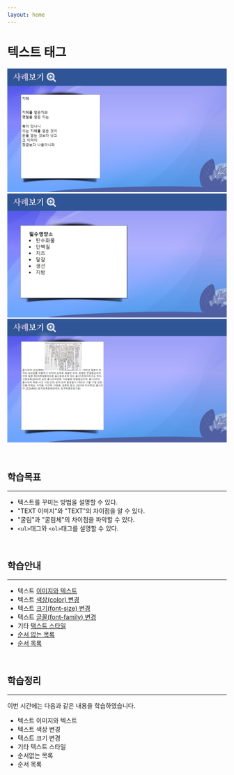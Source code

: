 ```yaml
---
layout: home
---
```


# 텍스트 태그


![html502_04](./img/html502_04.png)
![html502_05](./img/html502_05.png)
![html502_06](./img/html502_06.png)

<br>

## 학습목표
---
* 텍스트를 꾸미는 방법을 설명할 수 있다.
* "TEXT 이미지"와 "TEXT"의 차이점을 알 수 있다.
* "굴림"과 "굴림체"의 차이점을 파악할 수 있다.
* `<ul>`태그와 `<ol>`태그를 설명할 수 있다.


<br>

## 학습안내
---
* 텍스트 [이미지와 텍스트](이미지와텍스트)
* 텍스트 [색상(color) 변경](색상변경)
* 텍스트 [크기(font-size) 변경](크기변경)
* 텍스트 [글꼴(font-family) 변경](글꼴변경)
* 기타 [택스트 스타일](택스트스타일)
* [순서 없는 목록](순서없는)
* [순서 목록](순서목록)


<br>

## 학습정리
---
이번 시간에는 다음과 같은 내용을 학습하였습니다.

* 텍스트 이미지와 텍스트
* 텍스트 색상 변경
* 텍스트 크기 변경
* 기타 텍스트 스타일
* 순서없는 목록
* 순서 목록











